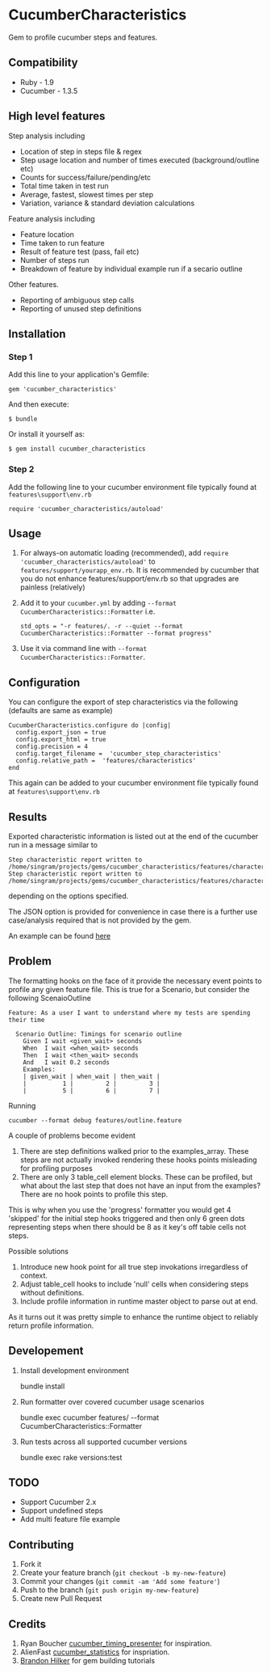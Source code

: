 # CucumberCharacteristics

Gem to profile cucumber steps and features.

## Compatibility

+ Ruby - 1.9
+ Cucumber - 1.3.5

## High level features

Step analysis including
+ Location of step in steps file & regex
+ Step usage location and number of times executed (background/outline etc)
+ Counts for success/failure/pending/etc
+ Total time taken in test run
+ Average, fastest, slowest times per step
+ Variation, variance & standard deviation calculations

Feature analysis including
+ Feature location
+ Time taken to run feature
+ Result of feature test (pass, fail etc)
+ Number of steps run
+ Breakdown of feature by individual example run if a secario outline

Other features.
+ Reporting of ambiguous step calls
+ Reporting of unused step definitions

## Installation

### Step 1

Add this line to your application's Gemfile:

    gem 'cucumber_characteristics'

And then execute:

    $ bundle

Or install it yourself as:

    $ gem install cucumber_characteristics


### Step 2

Add the following line to your cucumber environment file typically found at `features\support\env.rb`

    require 'cucumber_characteristics/autoload'

## Usage

1. For always-on automatic loading (recommended), add `require 'cucumber_characteristics/autoload'` to `features/support/yourapp_env.rb`.  It is recommended by cucumber that you do not enhance features/support/env.rb so that upgrades are painless (relatively)

2. Add it to your `cucumber.yml` by adding `--format CucumberCharacteristics::Formatter` i.e.

    `std_opts = "-r features/. -r --quiet --format CucumberCharacteristics::Formatter --format progress"`

3. Use it via command line with `--format CucumberCharacteristics::Formatter`.

## Configuration

You can configure the export of step characteristics via the following (defaults are same as example)

    CucumberCharacteristics.configure do |config|
      config.export_json = true
      config.export_html = true
      config.precision = 4
      config.target_filename =  'cucumber_step_characteristics'
      config.relative_path =  'features/characteristics'
    end

This again can be added to your cucumber environment file typically found at `features\support\env.rb`

## Results

Exported characteristic information is listed out at the end of the cucumber run in a message similar to

    Step characteristic report written to /home/singram/projects/gems/cucumber_characteristics/features/characteristics/cucumber_step_characteristics.html
    Step characteristic report written to /home/singram/projects/gems/cucumber_characteristics/features/characteristics/cucumber_step_characteristics.json

depending on the options specified.

The JSON option is provided for convenience in case there is a further use case/analysis required that is not provided by the gem.

An example can be found [here](features/characteristics/cucumber_step_characteristics.html)

## Problem

The formatting hooks on the face of it provide the necessary event points to profile any given feature file.
This is true for a Scenario, but consider the following ScenaioOutline

    Feature: As a user I want to understand where my tests are spending their time

      Scenario Outline: Timings for scenario outline
        Given I wait <given_wait> seconds
        When  I wait <when_wait> seconds
        Then  I wait <then_wait> seconds
        And   I wait 0.2 seconds
        Examples:
        | given_wait | when_wait | then_wait |
        |          1 |         2 |         3 |
        |          5 |         6 |         7 |

Running

    cucumber --format debug features/outline.feature

A couple of problems become evident

1. There are step definitions walked prior to the examples_array.  These steps are not actually invoked rendering these hooks points misleading for profiling purposes
2. There are only 3 table_cell element blocks. These can be profiled, but what about the last step that does not have an input from the examples?  There are no hook points to profile this step.

This is why when you use the 'progress' formatter you would get 4 'skipped' for the initial step hooks triggered and then only 6 green dots representing steps when there should be 8 as it key's off table cells not steps.

Possible solutions

1. Introduce new hook point for all true step invokations irregardless of context.
2. Adjust table_cell hooks to include 'null' cells when considering steps without definitions.
3. Include profile information in runtime master object to parse out at end.

As it turns out it was pretty simple to enhance the runtime object to reliably return profile information.

## Developement

1. Install development environment

    bundle install

2. Run formatter over covered cucumber usage scenarios

    bundle exec cucumber features/ --format CucumberCharacteristics::Formatter

3. Run tests across all supported cucumber versions

    bundle exec rake versions:test

## TODO

- Support Cucumber 2.x
- Support undefined steps
- Add multi feature file example

## Contributing

1. Fork it
2. Create your feature branch (`git checkout -b my-new-feature`)
3. Commit your changes (`git commit -am 'Add some feature'`)
4. Push to the branch (`git push origin my-new-feature`)
5. Create new Pull Request

## Credits
1. Ryan Boucher [cucumber_timing_presenter](https://github.com/distributedlife/cucumber_timing_presenter) for inspiration.
2. AlienFast [cucumber_statistics](https://github.com/alienfast/cucumber_statistics) for inspriation.
3. [Brandon Hilker](http://brandonhilkert.com/blog/ruby-gem-configuration-patterns/) for gem building tutorials
